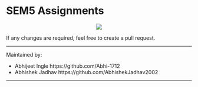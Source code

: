 # SEM5 Assignments
<p align=center>
<!-- <img src="https://user-images.githubusercontent.com/88927842/200172706-c8d7f5bb-bd32-42c6-9d73-27223ac79540.png" height=400px width=400px> -->
<img src="https://media.makeameme.org/created/see-that-assignment.jpg">
</p>

<p>
 If any changes are required, feel free to create a pull request.
<hr/>

Maintained by:
<ul>
    <li>Abhijeet Ingle https://github.com/Abhi-1712</li>
    <li>Abhishek Jadhav https://github.com/AbhishekJadhav2002 </li>
</ul>
</p>
<hr/>